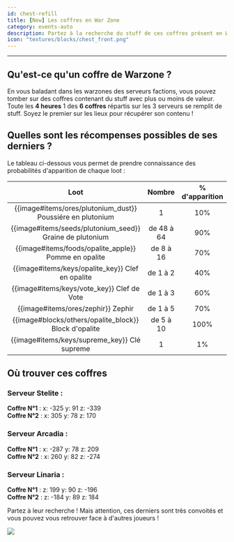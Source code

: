 ```yaml
---
id: chest-refill
title: [New] Les coffres en War Zone
category: events-auto
description: Partez à la recherche du stuff de ces coffres présent en Warzone qui se remplissent automatiquement de stuff très intéressant.
icon: "textures/blocks/chest_front.png"
---
```

___
## Qu'est-ce qu'un coffre de Warzone ?
En vous baladant dans les warzones des serveurs factions, vous pouvez tomber sur des coffres contenant du stuff avec plus ou moins de valeur.
Toute les **4 heures** 1 des **6 coffres** répartis sur les 3 serveurs se remplit de stuff.
Soyez le premier sur les lieux pour récupérer son contenu !

## Quelles sont les récompenses possibles de ses derniers ?
Le tableau ci-dessous vous permet de prendre connaissance des probabilités d'apparition de chaque loot :

Loot |   Nombre   | % d'apparition
:------: |:----------:| :------:
{{image#items/ores/plutonium_dust}} Poussiére en plutonium  |     1      | 10%
{{image#items/seeds/plutonium_seed}} Graine de plutonium | de 48 à 64 |  90%   
{{image#items/foods/opalite_apple}} Pomme en opalite | de 8 à 16  |  70%   
{{image#items/keys/opalite_key}} Clef en opalite |  de 1 à 2  |  40%    
{{image#items/keys/vote_key}} Clef de Vote |  de 1 à 3  | 60%
{{image#items/ores/zephir}} Zephir |  de 1 à 5  | 70%
{{image#blocks/others/opalite_block}} Block d'opalite | de 5 à 10  | 100%
{{image#items/keys/supreme_key}} Clé supreme |     1      | 1%

## Où trouver ces coffres
### Serveur Stelite :
**Coffre N°1** : x: -325 y: 91 z: -339  
**Coffre N°2** : x: 305 y: 78 z: 170
### Serveur Arcadia :
**Coffre N°1** : x: -287 y: 78 z: 209  
**Coffre N°2** : x: 260 y: 82 z: -274
### Serveur Linaria :
**Coffre N°1** : z: 199 y: 90 z: -196  
**Coffre N°2** : z: -184 y: 89 z: 184

Partez à leur recherche ! Mais attention, ces derniers sont très convoités et vous pouvez vous retrouver face à d'autres joueurs !

<img style="margin: 0 auto;" src="https://user-images.githubusercontent.com/109299545/182045362-5120af39-74e0-4ae2-9392-105f9a2e7280.PNG">

